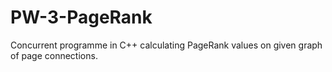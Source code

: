 # PW-3-PageRank
Concurrent programme in C++ calculating PageRank values on given graph of page connections.
